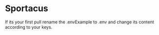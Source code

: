 # Sportacus

If its your first pull rename the .envExample to .env and change its content according to your keys.
